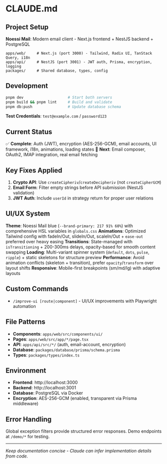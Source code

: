 # CLAUDE.md

## Project Setup
**Noessi Mail**: Modern email client - Next.js frontend + NestJS backend + PostgreSQL

```
apps/web/     # Next.js (port 3000) - Tailwind, Radix UI, TanStack Query, i18n
apps/api/     # NestJS (port 3001) - JWT auth, Prisma, encryption, logging
packages/     # Shared database, types, config
```

## Development
```bash
pnpm dev                    # Start both servers
pnpm build && pnpm lint     # Build and validate
pnpm db:push                # Update database schema
```

**Test Credentials**: `test@example.com` / `password123`

## Current Status
✅ **Complete**: Auth (JWT), encryption (AES-256-GCM), email accounts, UI framework, i18n, animations, loading states
🚧 **Next**: Email composer, OAuth2, IMAP integration, real email fetching

## Key Fixes Applied
1. **Crypto API**: Use `createCipheriv`/`createDecipheriv` (not `createCipherGCM`)
2. **Email Form**: Filter empty strings before API submission (NestJS validation)
3. **JWT Auth**: Include `userId` in strategy return for proper user relations

## UI/UX System
**Theme**: Noessi Mail blue (`--brand-primary: 217 91% 60%`) with comprehensive HSL variables in `globals.css`
**Animations**: Optimized Tailwind config with fadeIn/Out, slideIn/Out, scaleIn/Out + `ease-out` preferred over heavy easing
**Transitions**: State-managed with `isTransitioning` + 200-300ms delays, opacity-based for smooth content swapping
**Loading**: Multi-variant spinner system (`default`, `dots`, `pulse`, `ripple`) + static skeletons for structure preview
**Performance**: Avoid animation conflicts (skeleton + transition), prefer `opacity`/`transform` over layout shifts
**Responsive**: Mobile-first breakpoints (sm/md/lg) with adaptive layouts

## Custom Commands
- `/improve-ui [route|component]` - UI/UX improvements with Playwright automation

## File Patterns
- **Components**: `apps/web/src/components/ui/`
- **Pages**: `apps/web/src/app/*/page.tsx`
- **API**: `apps/api/src/*/` (auth, email-account, encryption)
- **Database**: `packages/database/prisma/schema.prisma`
- **Types**: `packages/types/index.ts`

## Environment
- **Frontend**: http://localhost:3000
- **Backend**: http://localhost:3001  
- **Database**: PostgreSQL via Docker
- **Encryption**: AES-256-GCM (enabled, transparent via Prisma middleware)

## Error Handling
Global exception filters provide structured error responses. Demo endpoints at `/demo/*` for testing.

---
*Keep documentation concise - Claude can infer implementation details from code.*